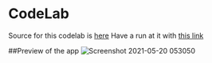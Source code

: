 # CodeLab
Source for this codelab is [here](https://developer.android.com/codelabs/constraint-layout#2)
Have a run at it with [this link]()

##Preview of the app
![Screenshot 2021-05-20 053050](https://user-images.githubusercontent.com/59164922/118899592-ae5d9400-b92c-11eb-8469-0d34d56d2f91.png)

